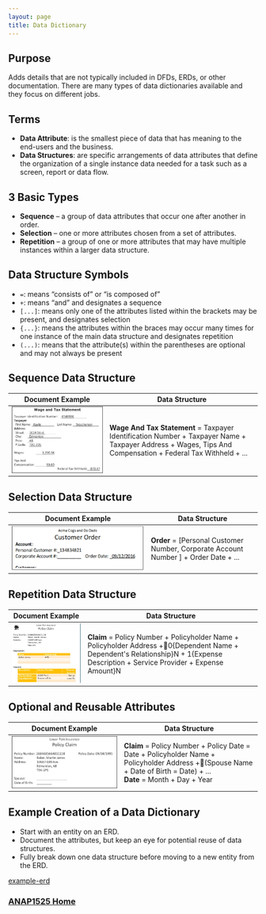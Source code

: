 ```yaml
---
layout: page
title: Data Dictionary
---
```


## Purpose
Adds details that are not typically included in DFDs, ERDs, or other documentation. There are many types of data dictionaries available and they focus on different jobs.

## Terms
* **Data Attribute**: is the smallest piece of data that has meaning to the end-users and the business.
* **Data Structures**: are specific arrangements of data attributes that define the organization of a single instance data needed for a task such as a screen, report or data flow.

## 3 Basic Types
* **Sequence** – a group of data attributes that occur one after another in order.
* **Selection** – one or more attributes chosen from a set of attributes.
* **Repetition** – a group of one or more attributes that may have multiple instances within a larger data structure.

## Data Structure Symbols
* `=`: means “consists of” or “is composed of”
* `+`: means “and” and designates a sequence
* `[...]`: means only one of the attributes listed within the brackets may be present, and designates selection
* `{...}`: means the attributes within the braces may occur many times for one instance of the main data structure and designates repetition
* `(...)`: means that the attribute(s) within the parentheses are optional and may not always be present

## Sequence Data Structure

**Document Example** | **Data Structure**
---------------------|-------------------
![document-example-1](files/document-example-1.jpg) | **Wage And Tax Statement** = Taxpayer Identification Number + Taxpayer Name + Taxpayer Address + Wages, Tips And Compensation + Federal Tax Withheld + ...

## Selection Data Structure

**Document Example** | **Data Structure**
---------------------|-------------------
![document-example-2](files/document-example-2.jpg) | **Order** = [Personal Customer Number, Corporate Account Number ] + Order Date + ...

## Repetition Data Structure

**Document Example** | **Data Structure**
---------------------|-------------------
![document-example-3](files/document-example-3.jpg)  | **Claim** = Policy Number + Policyholder Name + Policyholder Address +0{Dependent Name + Dependent's Relationship}N + 1{Expense Description + Service Provider + Expense Amount}N

## Optional and Reusable Attributes

**Document Example** | **Data Structure**
---------------------|-------------------
![document-example-4](files/document-example-4.jpg) | **Claim** = Policy Number + Policy Date = Date + Policyholder Name + Policyholder Address +(Spouse Name + Date of Birth = Date) + ...<br>**Date** = Month + Day + Year

## Example Creation of a Data Dictionary
* Start with an entity on an ERD.
* Document the attributes, but keep an eye for potential reuse of data structures.
* Fully break down one data structure before moving to a new entity from the ERD.

[example-erd](files/example-erd.png)

### [ANAP1525 Home](../)